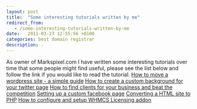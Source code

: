 ```yaml
---
layout: post
title:  "Some interesting tutorials written by me"
redirect_from:
   - /some-interesting-tutorials-written-by-me
date:   2011-03-27 12:55:56 +0100
categories: best domain registrar
description: .
---
```


As owner of Markspixel.com I have written some interesting tutorials over time that some people might find useful, please see the list below and follow the link if you would like to read the tutorial. [How to move a wordpress site - a simple guide](http://markspixel.com/2011/03/21/how-to-move-a-wordpress-site-a-simple-guide/ "How to move a wordpress site - a simple guide") [How to create a custom background for your twitter page](http://markspixel.com/2011/03/09/how-to-create-a-custom-background-for-your-twitter-page/ "How to create a custom background for your twitter page") [How to find clients for your business and beat the competition](http://markspixel.com/2011/03/09/how-to-find-clients-and-beat-the-competition/ "How to find clients for your business and beat the competition") [Setting up a custom facebook page](http://markspixel.com/2011/03/07/setting-up-a-custom-facebook-page/ "Setting up a custom facebook page") [Converting a HTML site to PHP](http://markspixel.com/2010/09/18/converting-a-html-site-to-php/ "Converting a HTML site to PHP") [How to configure and setup WHMCS Licensing addon](http://markspixel.com/2010/09/01/how-to-configure-and-setup-whmcs-licensing-addon/ "How to configure and setup WHMCS Licensing addon")